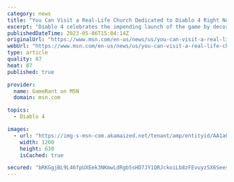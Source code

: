 ```yaml
---
category: news
title: "You Can Visit a Real-Life Church Dedicated to Diablo 4 Right Now"
excerpt: "Diablo 4 celebrates the impending launch of the game by decorating a deconsecrated church with murals of angels, demons, and nephalem."
publishedDateTime: 2023-05-06T15:04:14Z
originalUrl: "https://www.msn.com/en-us/news/us/you-can-visit-a-real-life-church-dedicated-to-diablo-4-right-now/ar-AA1aQghf"
webUrl: "https://www.msn.com/en-us/news/us/you-can-visit-a-real-life-church-dedicated-to-diablo-4-right-now/ar-AA1aQghf"
type: article
quality: 87
heat: 87
published: true

provider:
  name: GameRant on MSN
  domain: msn.com

topics:
  - Diablo 4

images:
  - url: "https://img-s-msn-com.akamaized.net/tenant/amp/entityid/AA1aQbS8.img?h=630&w=1200&m=6&q=60&o=t&l=f&f=jpg"
    width: 1200
    height: 630
    isCached: true

secured: "bRKGgjBL9L46fpUXEek3NKmwLdRgb5sHD7JY1QRJckoiLb8zFEvuyzSX6SeesgU4jLvnUhT4eoZCpYFgRQn/dtBPY0+uepERyAGx335nljlmzETUnGpxZlB74TldV0GMRG7ObnSne+Jfku9LwYAoagfRO0enI7NFaROAEr/oc5CC1igS0IpWWsFKaZae86rntjgTeKZMWeu4er4F6wZnGx04TfQay/QXC5ngEfLwC/Mv9YjT1xQYdYdyQUlyI0njXlEbWkrfqpGWWeKiFDbDpcIlD4aeUY4Q3s1998FPdHsbcLWOoMFCEZcElXcHra062DakPp2J500W5p2hDEJK/GD9vm9jc6s1nVukEn+/nhk=;YEbniJQSIL7NNWCyu8a4nQ=="
---
```


